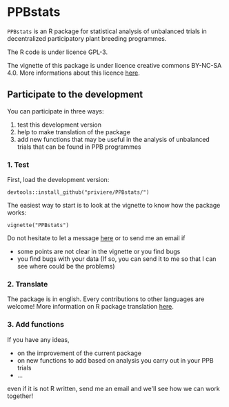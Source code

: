 # PPBstats

`PPBstats` is an R package for statistical analysis of unbalanced trials in decentralized participatory plant breeding programmes.

The R code is under licence GPL-3.

The vignette of this package is under licence creative commons BY-NC-SA 4.0. More informations about this licence [here](http://creativecommons.org/licenses/by-nc-sa/4.0/).


## Participate to the development

You can participate in three ways:

1. test this development version
2. help to make translation of the package
3. add new functions that may be useful in the analysis of unbalanced trials that can be found in PPB programmes

### 1. Test

First, load the development version:

  `
  devtools::install_github("priviere/PPBstats/")
  `

The easiest way to start is to look at the vignette to know how the package works:

  `
  vignette("PPBstats")
  `

Do not hesitate to let a message [here](https://github.com/priviere/PPBstats/issues) or to send me an email if

- some points are not clear in the vignette or you find bugs
- you find bugs with your data (If so, you can send it to me so that I can see where could be the problems)

### 2. Translate

The package is in english. 
Every contributions to other languages are welcome!
More information on R package translation [here](http://developer.r-project.org/Translations30.html).


### 3. Add functions

If you have any ideas, 

- on the improvement of the current package
- on new functions to add based on analysis you carry out in your PPB trials
- ...

even if it is not R written, send me an email and we'll see how we can work together!



